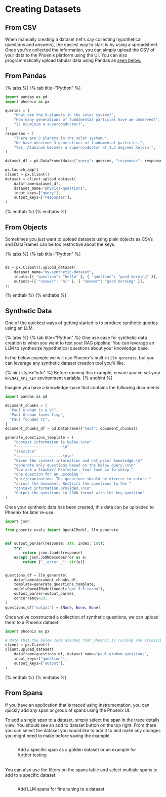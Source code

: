 # Creating Datasets

## From CSV

When manually creating a dataset (let's say collecting hypothetical questions and answers), the easiest way to start is by using a spreadsheet. Once you've collected the information, you can simply upload the CSV of your data to the Phoenix platform using the UI. You can also programmatically upload tabular data using Pandas as [seen below.](creating-datasets.md#from-pandas)

## From Pandas

{% tabs %}
{% tab title="Python" %}
```python
import pandas as pd
import phoenix as px

queries = [
    "What are the 9 planets in the solar system?",
    "How many generations of fundamental particles have we observed?",
    "Is Aluminum a superconductor?",
]
responses = [
    "There are 8 planets in the solar system.",
    "We have observed 3 generations of fundamental particles.",
    "Yes, Aluminum becomes a superconductor at 1.2 degrees Kelvin.",
]

dataset_df = pd.DataFrame(data={"query": queries, "responses": responses})

px.launch_app()
client = px.Client()
dataset = client.upload_dataset(
    dataframe=dataset_df,
    dataset_name="physics-questions",
    input_keys=["query"],
    output_keys=["responses"],
)

```
{% endtab %}
{% endtabs %}

## From Objects

Sometimes you just want to upload datasets using plain objects as CSVs and DataFrames can be too restrictive about the keys.&#x20;

{% tabs %}
{% tab title="Python" %}
```python

ds = px.Client().upload_dataset(
    dataset_name="my-synthetic-dataset",
    inputs=[{ "question": "hello" }, { "question": "good morning" }],
    outputs=[{ "answer": "hi" }, { "answer": "good morning" }],
);
```
{% endtab %}
{% endtabs %}

## Synthetic Data

One of the quickest ways of getting started is to produce synthetic queries using an LLM.&#x20;

{% tabs %}
{% tab title="Python" %}
One use case for synthetic data creation is when you want to test your RAG pipeline. You can leverage an LLM to synthesize hypothetical questions about your knowledge base.

In the below example we will use Phoenix's built-in `llm_generate`, but you can leverage any synthetic dataset creation tool you'd like.

{% hint style="info" %}
Before running this example, ensure you've set your `OPENAI_API_KEY` environment variable.
{% endhint %}

Imagine you have a knowledge-base that contains the following documents:

```python
import pandas as pd

document_chunks = [
  "Paul Graham is a VC",
  "Paul Graham loves lisp",
  "Paul founded YC",
]
document_chunks_df = pd.DataFrame({"text": document_chunks})
```

```python
generate_questions_template = (
    "Context information is below.\n\n"
    "---------------------\n"
    "{text}\n"
    "---------------------\n\n"
    "Given the context information and not prior knowledge.\n"
    "generate only questions based on the below query.\n\n"
    "You are a Teacher/ Professor. Your task is to setup "
    "one question for an upcoming "
    "quiz/examination. The questions should be diverse in nature "
    "across the document. Restrict the questions to the "
    "context information provided.\n\n"
    "Output the questions in JSON format with the key question"
)
```

Once your synthetic data has been created, this data can be uploaded to Phoenix for later re-use.

```python
import json

from phoenix.evals import OpenAIModel, llm_generate


def output_parser(response: str, index: int):
    try:
        return json.loads(response)
    except json.JSONDecodeError as e:
        return {"__error__": str(e)}


questions_df = llm_generate(
    dataframe=document_chunks_df,
    template=generate_questions_template,
    model=OpenAIModel(model="gpt-3.5-turbo"),
    output_parser=output_parser,
    concurrency=20,
)
questions_df["output"] = [None, None, None]
```

Once we've constructed a collection of synthetic questions, we can upload them to a Phoenix dataset.

```python
import phoenix as px

# Note that the below code assumes that phoenix is running and accessible
client = px.Client()
client.upload_dataset(
    dataframe=questions_df, dataset_name="paul-graham-questions",
    input_keys=["question"],
    output_keys=["output"],
)
```
{% endtab %}
{% endtabs %}



## From Spans

If you have an application that is traced using instrumentation, you can quickly add any span or group of spans using the Phoenix UI.

To add a single span to a dataset, simply select the span in the trace details view. You should see an add to dataset button on the top right. From there you can select the dataset you would like to add it to and make any changes you might need to make before saving the example.

<figure><img src="https://storage.googleapis.com/arize-assets/phoenix/assets/images/add_span_to_dataset.png" alt=""><figcaption><p>Add a specific span as a golden dataset or an example for further testing</p></figcaption></figure>

\
You can also use the filters on the spans table and select multiple spans to add to a specific dataset.

<figure><img src="https://storage.googleapis.com/arize-assets/phoenix/assets/images/add_llm_spans_for_ft.png" alt=""><figcaption><p>Add LLM spans for fine tuning to a dataset</p></figcaption></figure>
